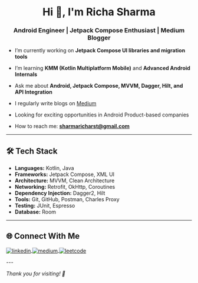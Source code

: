 <h1 align="center">Hi 👋, I'm Richa Sharma</h1>
<h3 align="center">Android Engineer | Jetpack Compose Enthusiast | Medium Blogger</h3>

- I’m currently working on **Jetpack Compose UI libraries and migration tools**

- I’m learning **KMM (Kotlin Multiplatform Mobile)** and **Advanced Android Internals**

- Ask me about **Android, Jetpack Compose, MVVM, Dagger, Hilt, and API Integration**

- I regularly write blogs on [Medium](https://medium.com/@sharmaricha7724)

- Looking for exciting opportunities in Android Product-based companies

- How to reach me: **sharmaricharst@gmail.com**

---

## 🛠️ Tech Stack

- **Languages:** Kotlin, Java  
- **Frameworks:** Jetpack Compose, XML UI  
- **Architecture:** MVVM, Clean Architecture  
- **Networking:** Retrofit, OkHttp, Coroutines  
- **Dependency Injection:** Dagger2, Hilt  
- **Tools:** Git, GitHub, Postman, Charles Proxy  
- **Testing:** JUnit, Espresso  
- **Database:** Room

---
## 🌐 Connect With Me

<p align="left">
  <a href="https://www.linkedin.com/in/richa-sharma-67b56a114/" target="blank">
    <img align="center" src="https://img.shields.io/badge/LinkedIn-0077B5?style=flat&logo=linkedin&logoColor=white" alt="linkedin" />
  </a>
  <a href="https://medium.com/@sharmaricha7724" target="blank">
    <img align="center" src="https://img.shields.io/badge/Medium-12100E?style=flat&logo=medium&logoColor=white" alt="medium" />
  </a>
  <a href="https://leetcode.com/u/richasharma12/" target="blank">
    <img align="center" src="https://img.shields.io/badge/LeetCode-FFA116?style=flat&logo=leetcode&logoColor=black" alt="leetcode" />
  </a>
</p>
---

*Thank you for visiting! 🚀*


<!---
richarst12/richarst12 is a ✨ special ✨ repository because its `README.md` (this file) appears on your GitHub profile.
You can click the Preview link to take a look at your changes.
--->
